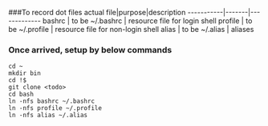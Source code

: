 ###To record dot files 
actual file|purpose|description
-----------|-------|-------------
bashrc | to be ~/.bashrc | resource file for login shell
profile | to be ~/.profile | resource file for non-login shell
alias | to be ~/.alias | aliases

### Once arrived, setup by below commands
```
cd ~
mkdir bin
cd !$
git clone <todo>
cd bash
ln -nfs bashrc ~/.bashrc
ln -nfs profile ~/.profile
ln -nfs alias ~/.alias
```
